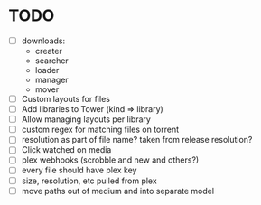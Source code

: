 # TODO

- [ ] downloads:
  - creater
  - searcher
  - loader
  - manager
  - mover
- [ ] Custom layouts for files
- [ ] Add libraries to Tower (kind => library)
- [ ] Allow managing layouts per library
- [ ] custom regex for matching files on torrent
- [ ] resolution as part of file name? taken from release resolution?
- [ ] Click watched on media
- [ ] plex webhooks (scrobble and new and others?)
- [ ] every file should have plex key
- [ ] size, resolution, etc pulled from plex
- [ ] move paths out of medium and into separate model
